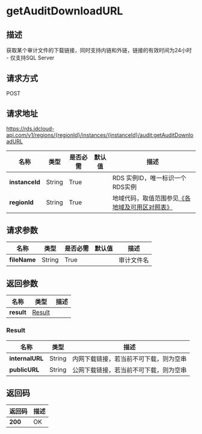 # getAuditDownloadURL


## 描述
获取某个审计文件的下载链接，同时支持内链和外链，链接的有效时间为24小时<br>- 仅支持SQL Server

## 请求方式
POST

## 请求地址
https://rds.jdcloud-api.com/v1/regions/{regionId}/instances/{instanceId}/audit:getAuditDownloadURL

|名称|类型|是否必需|默认值|描述|
|---|---|---|---|---|
|**instanceId**|String|True||RDS 实例ID，唯一标识一个RDS实例|
|**regionId**|String|True||地域代码，取值范围参见[《各地域及可用区对照表》](../Enum-Definitions/Regions-AZ.md)|

## 请求参数
|名称|类型|是否必需|默认值|描述|
|---|---|---|---|---|
|**fileName**|String|True||审计文件名|


## 返回参数
|名称|类型|描述|
|---|---|---|
|**result**|[Result](##Result)||


### <a name="Result">Result</a>
|名称|类型|描述|
|---|---|---|
|**internalURL**|String|内网下载链接，若当前不可下载，则为空串|
|**publicURL**|String|公网下载链接，若当前不可下载，则为空串|

## 返回码
|返回码|描述|
|---|---|
|**200**|OK|
